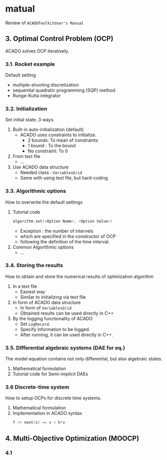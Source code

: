 # matual
Review of `ACADOToolkitUser's Manual`


## 3. Optimal Control Problem (OCP)
ACADO solves OCP iteratively.

### 3.1. Rocket example
Default setting
* multiple-shooting discretization
* sequential quadratic programming (SQP) method
* Runge-Kutta integrator

### 3.2. Initialization
Set initial state. 3 ways.
1. Built-in auto-initialization (default)
    * ACADO uses constraints to initialize.
        * 2 bounds: To mean of constraints
        * 1 bound : To the bound
        * No constraint: To 0
2. From text file
    * ...
3. Use ACADO data structure
    * Needed class : `VariablesGrid`
    * Same with using text file, but hard-coding

### 3.3. Algorithmic options
How to overwrite the default settings
1. Tutorial code
    ```cpp
    algorithm.set(<Option Name>, <Option Value>)
    ```
    * Exception : the number of intervels
    * which are specified in the constructor of OCP
    * following the definition of the time interval.
2. Common Algorithmic options
    * ...

### 3.4. Storing the results
How to obtain and store the numerical results of optimization algorithm
1. In a text file
    * Easiest way
    * Similar to initializing via text file
2. In form of ACADO data structure
    * In form of `VariablesGrid`
    * Obtained results can be used directly in C++
3. By the logging functionality of ACADO
    * Set `LogRecord`.
    * Specify information to be logged.
    * After running, it can be used directly in C++.

### 3.5. DIfferential algebraic systems (DAE for eq.)
The model equation contains not only differential, but also algebraic states.
1. Mathematical formulation
2. Tutorial code for Semi-implicit DAEs

### 3.6 Discrete-time system
How to setup OCPs for discrete time systems.
1. Mathematical formulation
2. Implementation in ACADO syntax
    ```cpp
    f << next(s) == s + h*v
    ```

## 4. Multi-Objective Optimization (MOOCP)

### 4.1
